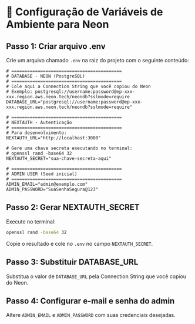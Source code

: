 # 🔧 Configuração de Variáveis de Ambiente para Neon

## Passo 1: Criar arquivo .env

Crie um arquivo chamado `.env` na raiz do projeto com o seguinte conteúdo:

```env
# ==========================================
# DATABASE - NEON (PostgreSQL)
# ==========================================
# Cole aqui a Connection String que você copiou do Neon
# Exemplo: postgresql://username:password@ep-xxx-xxx.region.aws.neon.tech/neondb?sslmode=require
DATABASE_URL="postgresql://username:password@ep-xxx-xxx.region.aws.neon.tech/neondb?sslmode=require"

# ==========================================
# NEXTAUTH - Autenticação
# ==========================================
# Para desenvolvimento:
NEXTAUTH_URL="http://localhost:3000"

# Gere uma chave secreta executando no terminal:
# openssl rand -base64 32
NEXTAUTH_SECRET="sua-chave-secreta-aqui"

# ==========================================
# ADMIN USER (Seed inicial)
# ==========================================
ADMIN_EMAIL="admin@exemplo.com"
ADMIN_PASSWORD="SuaSenhaSegura@123"
```

## Passo 2: Gerar NEXTAUTH_SECRET

Execute no terminal:

```bash
openssl rand -base64 32
```

Copie o resultado e cole no `.env` no campo `NEXTAUTH_SECRET`.

## Passo 3: Substituir DATABASE_URL

Substitua o valor de `DATABASE_URL` pela Connection String que você copiou do Neon.

## Passo 4: Configurar e-mail e senha do admin

Altere `ADMIN_EMAIL` e `ADMIN_PASSWORD` com suas credenciais desejadas.




